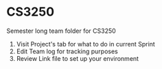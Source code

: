 # CS3250
Semester long team folder for CS3250

<ol>
<li>Visit Project's tab for what to do in current Sprint
<li>Edit Team log for tracking purposes
<li>Review Link file to set up your environment
</ol>

